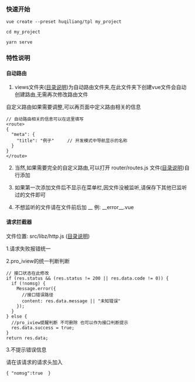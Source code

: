 ### 快速开始

```
vue create --preset huqiliang/tpl my_project

cd my_project 

yarn serve
```


### 特性说明

#### 自动路由

1. views文件夹([目录说明](http://localhost:8081/pro_iview/guide/stage/start.html))为自动路由文件夹,在此文件夹下创建vue文件会自动创建路由,无需再次修改路由文件

自定义路由如果需要调整,可以再页面中定义路由相关的信息
```
// 自动路由相关的信息可以在这里填写
<route>
{
  "meta": {
    "title": "例子"     // 开发模式中导航显示的名称
  }
}
</route>

```
2. 当然,如果需要完全的自定义路由,可以打开 router/routes.js 文件([目录说明](http://localhost:8081/pro_iview/guide/stage/start.html))自行添加

3. 如果第一次添加文件后不显示在菜单栏,因文件没被监听,请保存下其他已监听过的文件即可
4. 不想监听的文件请在文件前后加 __ 例: \_\_error\_\_.vue

#### 请求拦截器

文件位置:  src/libz/http.js  ([目录说明](http://localhost:8081/pro_iview/guide/stage/start.html))

1.请求失败报错统一

2.pro_iview的统一判断判断
```
// 接口状态在此修改
if (res.status && (res.status != 200 || res.data.code != 0)) {
  if (!nomsg) {
    Message.error({
      //接口错误路径
      content: res.data.message || "未知错误"
    });
  }
} else {
  //pro_iview提醒判断 不可删除 也可以作为接口判断提示
  res.data.success = true;
}
return res.data;
```

3.不提示错误信息

请在该请求的请求头加入 
```
{ "nomsg":true  }
```
